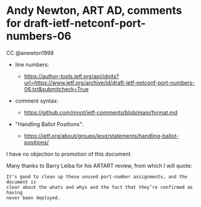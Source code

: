 # Andy Newton, ART AD, comments for draft-ietf-netconf-port-numbers-06 
CC @anewton1998

* line numbers:
  - https://author-tools.ietf.org/api/idnits?url=https://www.ietf.org/archive/id/draft-ietf-netconf-port-numbers-06.txt&submitcheck=True

* comment syntax:
  - https://github.com/mnot/ietf-comments/blob/main/format.md

* "Handling Ballot Positions":
  - https://ietf.org/about/groups/iesg/statements/handling-ballot-positions/

I have no objection to promotion of this document.

Many thanks to Barry Leiba for his ARTART review, from which I will quote:

    It’s good to clean up these unused port-number assignments, and the document is
    clear about the whats and whys and the fact that they’re confirmed as having
    never been deployed.

